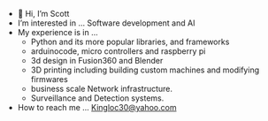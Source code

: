 - 👋 Hi, I’m Scott
-  I’m interested in ... Software development and AI 
-  My experience is in ... 
   - Python and its more popular libraries, and frameworks
   - arduinocode, micro controllers and raspberry pi
   - 3d design in Fusion360 and Blender
   - 3D printing including building custom machines and modifying firmwares
   - business scale Network infrastructure.
   - Surveillance and Detection systems.
-  How to reach me ... Kingloc30@yahoo.com


